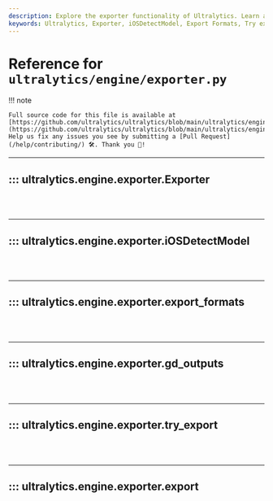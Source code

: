 ```yaml
---
description: Explore the exporter functionality of Ultralytics. Learn about exporting formats, iOSDetectModel, and try exporting with examples.
keywords: Ultralytics, Exporter, iOSDetectModel, Export Formats, Try export
---
```


# Reference for `ultralytics/engine/exporter.py`

!!! note

    Full source code for this file is available at [https://github.com/ultralytics/ultralytics/blob/main/ultralytics/engine/exporter.py](https://github.com/ultralytics/ultralytics/blob/main/ultralytics/engine/exporter.py). Help us fix any issues you see by submitting a [Pull Request](/help/contributing/) 🛠️. Thank you 🙏!

---
## ::: ultralytics.engine.exporter.Exporter
<br><br>

---
## ::: ultralytics.engine.exporter.iOSDetectModel
<br><br>

---
## ::: ultralytics.engine.exporter.export_formats
<br><br>

---
## ::: ultralytics.engine.exporter.gd_outputs
<br><br>

---
## ::: ultralytics.engine.exporter.try_export
<br><br>

---
## ::: ultralytics.engine.exporter.export
<br><br>
